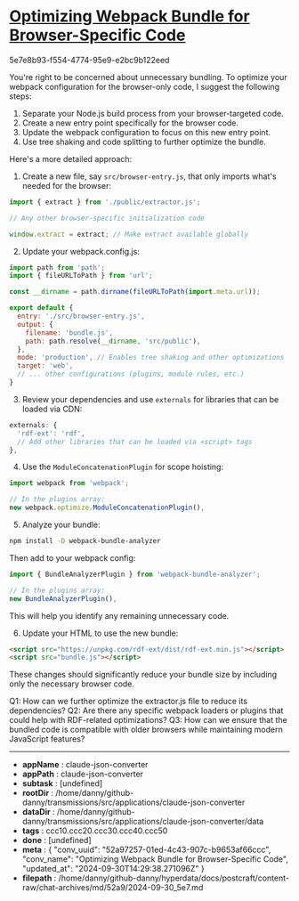 # [Optimizing Webpack Bundle for Browser-Specific Code](https://claude.ai/chat/52a97257-01ed-4c43-907c-b9653af66ccc)

5e7e8b93-f554-4774-95e9-e2bc9b122eed

 You're right to be concerned about unnecessary bundling. To optimize your webpack configuration for the browser-only code, I suggest the following steps:

1. Separate your Node.js build process from your browser-targeted code.
2. Create a new entry point specifically for the browser code.
3. Update the webpack configuration to focus on this new entry point.
4. Use tree shaking and code splitting to further optimize the bundle.

Here's a more detailed approach:

1. Create a new file, say `src/browser-entry.js`, that only imports what's needed for the browser:

```javascript
import { extract } from './public/extractor.js';

// Any other browser-specific initialization code

window.extract = extract; // Make extract available globally
```

2. Update your webpack.config.js:

```javascript
import path from 'path';
import { fileURLToPath } from 'url';

const __dirname = path.dirname(fileURLToPath(import.meta.url));

export default {
  entry: './src/browser-entry.js',
  output: {
    filename: 'bundle.js',
    path: path.resolve(__dirname, 'src/public'),
  },
  mode: 'production', // Enables tree shaking and other optimizations
  target: 'web',
  // ... other configurations (plugins, module rules, etc.)
}
```

3. Review your dependencies and use `externals` for libraries that can be loaded via CDN:

```javascript
externals: {
  'rdf-ext': 'rdf',
  // Add other libraries that can be loaded via <script> tags
},
```

4. Use the `ModuleConcatenationPlugin` for scope hoisting:

```javascript
import webpack from 'webpack';

// In the plugins array:
new webpack.optimize.ModuleConcatenationPlugin(),
```

5. Analyze your bundle:

```bash
npm install -D webpack-bundle-analyzer
```

Then add to your webpack config:

```javascript
import { BundleAnalyzerPlugin } from 'webpack-bundle-analyzer';

// In the plugins array:
new BundleAnalyzerPlugin(),
```

This will help you identify any remaining unnecessary code.

6. Update your HTML to use the new bundle:

```html
<script src="https://unpkg.com/rdf-ext/dist/rdf-ext.min.js"></script>
<script src="bundle.js"></script>
```

These changes should significantly reduce your bundle size by including only the necessary browser code.

Q1: How can we further optimize the extractor.js file to reduce its dependencies?
Q2: Are there any specific webpack loaders or plugins that could help with RDF-related optimizations?
Q3: How can we ensure that the bundled code is compatible with older browsers while maintaining modern JavaScript features?

---

* **appName** : claude-json-converter
* **appPath** : claude-json-converter
* **subtask** : [undefined]
* **rootDir** : /home/danny/github-danny/transmissions/src/applications/claude-json-converter
* **dataDir** : /home/danny/github-danny/transmissions/src/applications/claude-json-converter/data
* **tags** : ccc10.ccc20.ccc30.ccc40.ccc50
* **done** : [undefined]
* **meta** : {
  "conv_uuid": "52a97257-01ed-4c43-907c-b9653af66ccc",
  "conv_name": "Optimizing Webpack Bundle for Browser-Specific Code",
  "updated_at": "2024-09-30T14:29:38.271096Z"
}
* **filepath** : /home/danny/github-danny/hyperdata/docs/postcraft/content-raw/chat-archives/md/52a9/2024-09-30_5e7.md